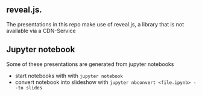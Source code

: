 ## reveal.js.
The presentations in this repo make use of reveal.js, a library that 
is not available via a CDN-Service

## Jupyter notebook
Some of these presentations are generated from jupyter notebooks

- start notebooks with with `jupyter notebook`
- convert notebook into slideshow with `jupyter nbconvert <file.ipynb> --to slides`
